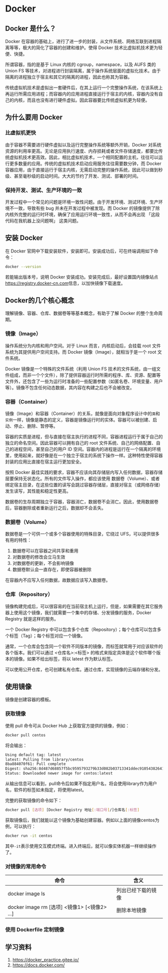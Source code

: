 # Docker

## Docker 是什么？

Docker 在容器的基础上，进行了进一步的封装，从文件系统、网络互联到进程隔离等等，极大的简化了容器的创建和维护。使得 Docker 技术比虚拟机技术更为轻便、快捷。

所谓容器，指的是基于 Linux 内核的 cgroup，namespace，以及 AUFS 类的 Union FS 等技术，对进程进行封装隔离，属于操作系统层面的虚拟化技术。由于隔离的进程独立于宿主和其它的隔离的进程，因此也称其为容器。

传统虚拟机技术是虚拟出一套硬件后，在其上运行一个完整操作系统，在该系统上再运行所需应用进程；而容器内的应用进程直接运行于宿主的内核，容器内没有自己的内核，而且也没有进行硬件虚拟。因此容器要比传统虚拟机更为轻便。

## 为什么要用 Docker

### 比虚拟机更快

由于容器不需要进行硬件虚拟以及运行完整操作系统等额外开销，Docker 对系统资源的利用率更高。无论是应用执行速度、内存损耗或者文件存储速度，都要比传统虚拟机技术更高效。因此，相比虚拟机技术，一个相同配置的主机，往往可以运行更多数量的应用。传统的虚拟机技术启动应用服务往往需要数分钟，而 Docker 容器应用，由于直接运行于宿主内核，无需启动完整的操作系统，因此可以做到秒级、甚至毫秒级的启动时间。大大的节约了开发、测试、部署的时间。

### 保持开发、测试、生产环境的一致

开发过程中一个常见的问题是环境一致性问题。由于开发环境、测试环境、生产环境不一致，导致有些 bug 并未在开发过程中被发现。而 Docker 的镜像提供了除内核外完整的运行时环境，确保了应用运行环境一致性，从而不会再出现 「这段代码在我机器上没问题啊」 这类问题。

## 安装 Docker

在 Docker 官网中下载安装软件，安装即可。安装成功后，可在终端调用如下命令：

```bash
docker --version
```

若能输出版本号，说明 Docker 安装成功。安装完成后，最好设置国内镜像站点<https://registry.docker-cn.com>信息，以加快镜像下载速度。

## Docker的几个核心概念

理解镜像、容器、仓库、数据卷等等基本概念，有助于了解 Docker 的整个生命周期。

### 镜像（Image）

操作系统分为内核和用户空间。对于 Linux 而言，内核启动后，会挂载 root 文件系统为其提供用户空间支持。而 Docker 镜像（Image），就相当于是一个 root 文件系统。

Docker 镜像是一个特殊的文件系统（利用 Union FS 技术的文件系统，由一组文件组成，而非一个个文件），除了提供容器运行时所需的程序、库、资源、配置等文件外，还包含了一些为运行时准备的一些配置参数（如匿名卷、环境变量、用户等）。镜像不包含任何动态数据，其内容在构建之后也不会被改变。

### 容器（Container）

镜像（Image）和容器（Container）的关系，就像是面向对象程序设计中的`类`和`实例`一样，镜像是静态的定义，容器是镜像运行时的实体。容器可以被创建、启动、停止、删除、暂停等。

容器的实质是进程，但与直接在宿主执行的进程不同，容器进程运行于属于自己的独立的命名空间。因此容器可以拥有自己的 root 文件系统、自己的网络配置、自己的进程空间，甚至自己的用户 ID 空间。容器内的进程是运行在一个隔离的环境里，使用起来，就好像是在一个独立于宿主的系统下操作一样。这种特性使得容器封装的应用比直接在宿主运行更加安全。

按照 Docker 最佳实践的要求，容器不应该向其存储层内写入任何数据，容器存储层要保持无状态化。所有的文件写入操作，都应该使用 数据卷（Volume）、或者绑定宿主目录，在这些位置的读写会跳过容器存储层，直接对宿主（或网络存储）发生读写，其性能和稳定性更高。

数据卷的生存周期独立于容器，容器消亡，数据卷不会消亡。因此，使用数据卷后，容器删除或者重新运行之后，数据却不会丢失。

### 数据卷（Volume）

数据卷是一个可供一个或多个容器使用的特殊目录，它绕过 UFS，可以提供很多有用的特性：

1. 数据卷可以在容器之间共享和重用
1. 对数据卷的修改会立马生效
1. 对数据卷的更新，不会影响镜像
1. 数据卷默认会一直存在，即使容器被删除

在容器内不应写入任何数据，故数据应该写入数据卷。

### 仓库（Repository）

镜像构建完成后，可以很容易的在当前宿主机上运行，但是，如果需要在其它服务器上使用这个镜像，我们就需要一个集中的存储、分发镜像的服务，Docker Registry 就是这样的服务。

一个 Docker Registry 中可以包含多个仓库（Repository）；每个仓库可以包含多个标签（Tag）；每个标签对应一个镜像。

通常，一个仓库会包含同一个软件不同版本的镜像，而标签就常用于对应该软件的各个版本。我们可以通过 <仓库名>:<标签> 的格式来指定具体是这个软件哪个版本的镜像。如果不给出标签，将以 latest 作为默认标签。

可以使用公开仓库，也可创建私有仓库。通过仓库，实现镜像的云端存储和分发。

## 使用镜像

镜像是创建容器的模板。

### 获取镜像

使用 pull 命令可从 Docker Hub 上获取官方提供的镜像，例如：

```bash
docker pull centos
```

将会输出：

```bash
Using default tag: latest
latest: Pulling from library/centos
8ba884070f61: Pull complete 
Digest: sha256:8d487d68857f5bc9595793279b33d082b03713341ddec91054382641d14db861
Status: Downloaded newer image for centos:latest
```

从输出信息可以看到，pull命令后如果不指定用户名，将会使用library作为用户名，软件的标签如未指定，将使用latest。

完整的获取镜像的命令如下：

```bash
docker pull [选项] [Docker Registry 地址[:端口号]/]仓库名[:标签]
```

获取镜像后，我们就能以这个镜像为基础创建容器。例如以上面的镜像centos为例，可以执行：

```bash
docker run -it centos
```

其中`-it`表示使用交互模式终端。进入终端后，就可以像实体机器一样继续操作了。

### 对镜像的常用命令

|                     命令                     |        含义        |
| -------------------------------------------- | ------------------ |
| docker image ls                              | 列出已经下载的镜像 |
| docker image rm [选项] <镜像1> [<镜像2> ...] | 删除本地镜像       |

### 使用 Dockerfile 定制镜像



## 学习资料

1. <https://docker_practice.gitee.io/>
2. <https://docs.docker.com/>

